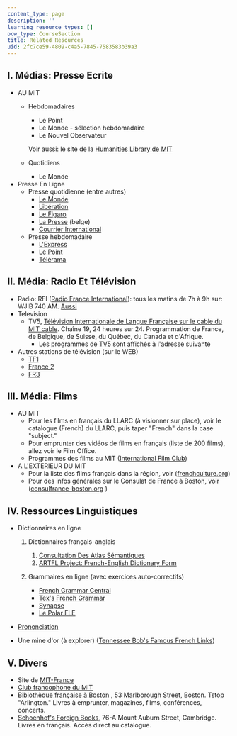 ```yaml
---
content_type: page
description: ''
learning_resource_types: []
ocw_type: CourseSection
title: Related Resources
uid: 2fc7ce59-4809-c4a5-7845-7583583b39a3
---
```


I. Médias: Presse Ecrite
------------------------

*   AU MIT
    *   Hebdomadaires
        
        *   Le Point
        *   Le Monde - sélection hebdomadaire
        *   Le Nouvel Observateur
        
        Voir aussi: le site de la [Humanities Library de MIT](http://libraries.mit.edu/news/category/subject-areas/humanities/)
        
    *   Quotidiens
        *   Le Monde
*   Presse En Ligne
    *   Presse quotidienne (entre autres)
        *   [Le Monde](http://www.lemonde.fr/)
        *   [Libération](http://www.liberation.com/)
        *   [Le Figaro](http://www.lefigaro.fr/)
        *   [La Presse](http://www.jfb.be/) (belge)
        *   [Courrier International](http://pmb.cereq.fr/index.php?lvl=notice_display&id=187)
    *   Presse hebdomadaire
        *   [L'Express](http://www.lexpress.fr/Express/)
        *   [Le Point](http://www.lepoint.fr/)
        *   [Télérama](http://www.telerama.fr/)

II. Média: Radio Et Télévision
------------------------------

*   Radio: RFI ([Radio France International](http://www.rfi.fr/)): tous les matins de 7h à 9h sur: WJIB 740 AM. [Aussi](http://www.rfi.fr/)
*   Television
    *   TV5, [Télévision Internationale de Langue Française sur le cable du MIT cable](http://www.campustelevideo.com/). Chaîne 19, 24 heures sur 24. Programmation de France, de Belgique, de Suisse, du Québec, du Canada et d'Afrique.
        *   Les programmes de [TV5](http://www.tv5.org/) sont affichés à l'adresse suivante
*   Autres stations de télévision (sur le WEB)
    *   [TF1](http://www.tf1.fr/)
    *   [France 2](http://www.france2.fr/)
    *   [FR3](http://www.france3.fr/)

III. Média: Films
-----------------

*   AU MIT
    *   Pour les films en français du LLARC (à visionner sur place), voir le catalogue (French) du LLARC, puis taper "French" dans la case "subject."
    *   Pour emprunter des vidéos de films en français (liste de 200 films), allez voir le Film Office.
    *   Programmes des films au MIT ([International Film Club](http://web.mit.edu/ifilm/www/))
*   A L'EXTERIEUR DU MIT
    *   Pour la liste des films français dans la région, voir ([frenchculture.org](http://www.frenchculture.org/))
    *   Pour des infos générales sur le Consulat de France à Boston, voir ([consulfrance-boston.org](http://www.consulfrance-boston.org/) )

IV. Ressources Linguistiques
----------------------------

*   Dictionnaires en ligne  
      
    1.  Dictionnaires français-anglais  
          
        1.  [Consultation Des Atlas Sémantiques](http://dico.isc.cnrs.fr/)
        2.  [ARTFL Project: French-English Dictionary Form](https://artfl-project.uchicago.edu/)
    2.  Grammaires en ligne (avec exercices auto-correctifs)
        *   [French Grammar Central](http://www.utm.edu/staff/globeg/gramm.shtml)
        *   [Tex's French Grammar](http://www.laits.utexas.edu/tex/gr/)
        *   [Synapse](https://www.cordial.fr/grammaire/grammaire/GTM_0.htm)
        *   [Le Polar FLE](http://www.polarfle.com/)
*   [Prononciation](http://www.jump-gate.com/languages/french/french1.html)
*   Une mine d'or (à explorer) ([Tennessee Bob's Famous French Links](http://www.utm.edu/staff/bobp/french/french.html))

V. Divers
---------

*   Site de [MIT-France](https://misti.mit.edu/mit-france)
*   [Club francophone du MIT](http://web.mit.edu/francophone/www/index.html)
*   [Bibiothèque française à Boston](http://www.frenchlib.org/) , 53 Marlborough Street, Boston. Tstop "Arlington." Livres à emprunter, magazines, films, conférences, concerts.
*   [Schoenhof's Foreign Books](http://www.schoenhofs.com/), 76-A Mount Auburn Street, Cambridge. Livres en français. Accès direct au catalogue.